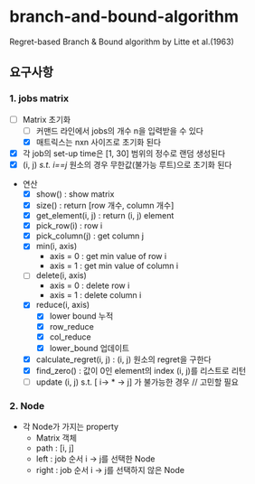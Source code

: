 # branch-and-bound-algorithm

Regret-based Branch & Bound algorithm by Litte et al.(1963)

## 요구사항

### 1. jobs matrix

- [ ] Matrix 초기화
  - [ ] 커맨드 라인에서 jobs의 개수 n을 입력받을 수 있다
  - [x] 매트릭스는 nxn 사이즈로 초기화 된다
- [x] 각 job의 set-up time은 [1, 30] 범위의 정수로 랜덤 생성된다
- [x] (i, j) _s.t. i==j_ 원소의 경우 무한값(불가능 루트)으로 초기화 된다
- 연산
  - [x] show() : show matrix
  - [x] size() : return [row 개수, column 개수]
  - [x] get_element(i, j) : return (i, j) element
  - [x] pick_row(i) : row i
  - [x] pick_column(j) : get column j
  - [x] min(i, axis)
    - axis = 0 : get min value of row i
    - axis = 1 : get min value of column i
  - [ ] delete(i, axis)
    - axis = 0 : delete row i
    - axis = 1 : delete column i
  - [x] reduce(i, axis)
    - [x] lower bound 누적
    - [x] row_reduce
    - [x] col_reduce
    - [x] lower_bound 업데이트
  - [x] calculate_regret(i, j) : (i, j) 원소의 regret을 구한다
  - [x] find_zero() : 값이 0인 element의 index (i, j)를 리스트로 리턴
  - [ ] update (i, j) s.t. [ i-> * -> j] 가 불가능한 경우 // 고민할 필요

### 2. Node

- 각 Node가 가지는 property
  - Matrix 객체
  - path : [i, j]
  - left : job 순서 i -> j를 선택한 Node
  - right : job 순서 i -> j를 선택하지 않은 Node
